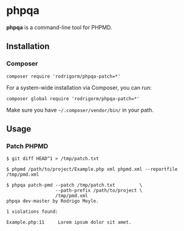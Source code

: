 # phpqa

**phpqa** is a command-line tool for PHPMD.

## Installation

### Composer

    composer require 'rodrigorm/phpqa-patch=*'

For a system-wide installation via Composer, you can run:

    composer global require 'rodrigorm/phpqa-patch=*'

Make sure you have `~/.composer/vendor/bin/` in your path.

## Usage

### Patch PHPMD

    $ git diff HEAD^1 > /tmp/patch.txt

    $ phpmd /path/to/project/Example.php xml phpmd.xml --reportfile /tmp/pmd.xml

    $ phpqa patch-pmd --patch /tmp/patch.txt         \
                      --path-prefix /path/to/project \
                      /tmp/pmd.xml
    phpqa dev-master by Rodrigo Moyle.

    1 violations found:

    Example.php:11     Lorem ipsum dolor sit amet.
